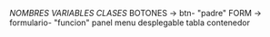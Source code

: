 *NOMBRES VARIABLES*
*CLASES*
BOTONES -> btn- "padre"
FORM -> formulario- "funcion"
panel
menu
desplegable
tabla
contenedor 
